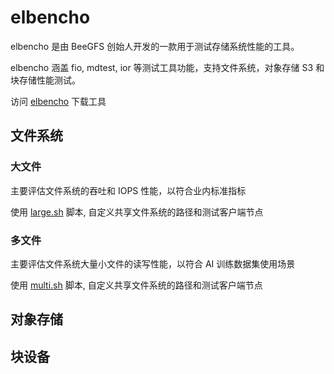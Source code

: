 # elbencho

elbencho 是由 BeeGFS 创始人开发的一款用于测试存储系统性能的工具。

elbencho 涵盖 fio, mdtest, ior 等测试工具功能，支持文件系统，对象存储 S3 和块存储性能测试。

访问 [elbencho](https://github.com/breuner/elbencho/releases) 下载工具

## 文件系统

### 大文件

主要评估文件系统的吞吐和 IOPS 性能，以符合业内标准指标

使用 [large.sh](large.sh) 脚本, 自定义共享文件系统的路径和测试客户端节点

### 多文件

主要评估文件系统大量小文件的读写性能，以符合 AI 训练数据集使用场景

使用 [multi.sh](multi.sh) 脚本, 自定义共享文件系统的路径和测试客户端节点

## 对象存储

## 块设备



